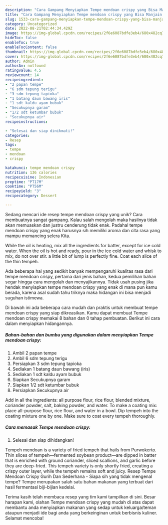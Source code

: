 ```yaml
---
description: "Cara Gampang Menyiapkan Tempe mendoan crispy yang Bisa Manjain Lidah"
title: "Cara Gampang Menyiapkan Tempe mendoan crispy yang Bisa Manjain Lidah"
slug: 1533-cara-gampang-menyiapkan-tempe-mendoan-crispy-yang-bisa-manjain-lidah
category: Uncategorized
date: 2022-08-21T02:44:34.429Z
image: https://img-global.cpcdn.com/recipes/2f6e6087bdfe3eb4/680x482cq70/tempe-mendoan-crispy-foto-resep-utama.jpg
hideToc: false
enableToc: true
enableTocContent: false
thumbnail: https://img-global.cpcdn.com/recipes/2f6e6087bdfe3eb4/680x482cq70/tempe-mendoan-crispy-foto-resep-utama.jpg
cover: https://img-global.cpcdn.com/recipes/2f6e6087bdfe3eb4/680x482cq70/tempe-mendoan-crispy-foto-resep-utama.jpg
author: Admin
authorAv: notfound
ratingvalue: 4.5
reviewcount: 14
recipeingredient:
- "2 papan tempe"
- "6 sdm tepung terigu"
- "3 sdm tepung tapioka"
- "1 batang daun bawang iris"
- "1 sdt kaldu ayam bubuk"
- "Secukupnya garam"
- "1/2 sdt ketumbar bubuk"
- "Secukupnya air"
recipeinstructions:

- "Selesai dan siap dinikmati!"
categories:
- Resep
tags:
- tempe
- mendoan
- crispy

katakunci: tempe mendoan crispy 
nutrition: 136 calories
recipecuisine: Indonesian
preptime: "PT17M"
cooktime: "PT56M"
recipeyield: "3"
recipecategory: Dessert

---
```





Sedang mencari ide resep tempe mendoan crispy yang unik? Cara membuatnya sangat gampang. Kalau salah mengolah maka hasilnya tidak akan memuaskan dan justru cenderung tidak enak. Padahal tempe mendoan crispy yang enak harusnya sih memiliki aroma dan cita rasa yang mampu memancing selera Kita.





While the oil is heating, mix all the ingredients for batter, except for ice cold water. When the oil is hot and ready, pour in the ice cold water and whisk to mix, do not over stir. a little bit of lump is perfectly fine. Coat each slice of the thin tempeh.

Ada beberapa hal yang sedikit banyak mempengaruhi kualitas rasa dari tempe mendoan crispy, pertama dari jenis bahan, kedua pemilihan bahan segar hingga cara mengolah dan menyajikannya. Tidak usah pusing jika hendak menyiapkan tempe mendoan crispy yang enak di mana pun kamu berada, karena asal sudah tahu triknya maka hidangan ini bisa menjadi suguhan istimewa.






Di bawah ini ada beberapa cara mudah dan praktis untuk membuat tempe mendoan crispy yang siap dikreasikan. Kamu dapat membuat Tempe mendoan crispy memakai 8 bahan dan 0 tahap pembuatan. Berikut ini cara dalam menyiapkan hidangannya.

<!--inarticleads1-->

##### Bahan-bahan dan bumbu yang digunakan dalam menyiapkan Tempe mendoan crispy:

1. Ambil 2 papan tempe
1. Ambil 6 sdm tepung terigu
1. Persiapkan 3 sdm tepung tapioka
1. Sediakan 1 batang daun bawang (iris)
1. Sediakan 1 sdt kaldu ayam bubuk
1. Siapkan Secukupnya garam
1. Siapkan 1/2 sdt ketumbar bubuk
1. Persiapkan Secukupnya air


Add in all the ingredients: all purpose flour, rice flour, blended mixture, coriander powder, salt, baking powder, and water. To make a coating mix: place all-purpose flour, rice flour, and water in a bowl. Dip tempeh into the coating mixture one by one. Make sure to coat every tempeh thoroughly. 

<!--inarticleads2-->

##### Cara memasak Tempe mendoan crispy:


1. Selesai dan siap dihidangkan!

Tempeh mendoan is a variety of fried tempeh that hails from Purwokerto. Thin slices of tempeh—fermented soybean product—are dipped in batter that is enriched with ground coriander, sliced scallions, and garlic before they are deep-fried. This tempeh variety is only shortly fried, creating a crispy outer layer, while the tempeh remains soft and juicy. Resep Tempe Mendoan Crispy Gurih Dan Sederhana - Siapa sih yang tidak mengenal tempe? Tempe merupakan salah satu bahan makanan yang terbuat dari hasil fermentasi biji-bijian kedelai. 

Terima kasih telah membaca resep yang tim kami tampilkan di sini. Besar harapan kami, olahan Tempe mendoan crispy yang mudah di atas dapat membantu anda menyiapkan makanan yang sedap untuk keluarga/teman ataupun menjadi ide bagi anda yang berkeinginan untuk berbisnis kuliner. Selamat mencoba!
